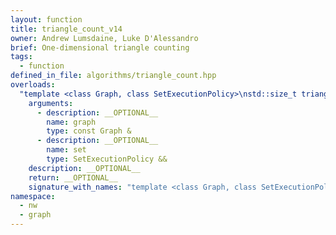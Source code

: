 ```yaml
---
layout: function
title: triangle_count_v14
owner: Andrew Lumsdaine, Luke D'Alessandro
brief: One-dimensional triangle counting
tags:
  - function
defined_in_file: algorithms/triangle_count.hpp
overloads:
  "template <class Graph, class SetExecutionPolicy>\nstd::size_t triangle_count_v14(const Graph &, SetExecutionPolicy &&)":
    arguments:
      - description: __OPTIONAL__
        name: graph
        type: const Graph &
      - description: __OPTIONAL__
        name: set
        type: SetExecutionPolicy &&
    description: __OPTIONAL__
    return: __OPTIONAL__
    signature_with_names: "template <class Graph, class SetExecutionPolicy>\nstd::size_t triangle_count_v14(const Graph & graph, SetExecutionPolicy && set)"
namespace:
  - nw
  - graph
---
```

